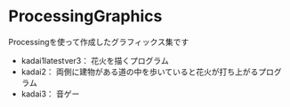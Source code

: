 # ProcessingGraphics
Processingを使って作成したグラフィックス集です
* kadai1latestver3：
花火を描くプログラム
* kadai2：
両側に建物がある道の中を歩いていると花火が打ち上がるプログラム
* kadai3：
音ゲー
